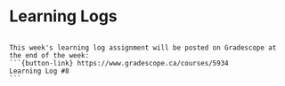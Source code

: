 # Learning Logs

````{card}

This week's learning log assignment will be posted on Gradescope at the end of the week:
```{button-link} https://www.gradescope.ca/courses/5934
Learning Log #8
```
````
